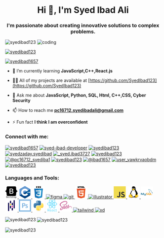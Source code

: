 <h1 align="center">Hi 👋, I'm Syed Ibad Ali</h1>
<h3 align="center">I'm passionate about creating innovative solutions to complex problems.</h3>

<img  align="right" alt="coding" width="400px" src="[https://i.gifer.com/6tXM.gif](https://i.gifer.com/6tXM.gif)">

<p align="left"> <img src="https://komarev.com/ghpvc/?username=syedibad123&label=Profile%20views&color=0e75b6&style=flat" alt="syedibad123" /> </p>

<p align="left"> <a href="https://github.com/ryo-ma/github-profile-trophy"><img src="https://github-profile-trophy.vercel.app/?username=syedibad123" alt="syedibad123" /></a> </p>

<p align="left"> <a href="https://twitter.com/syedibad1657" target="blank"><img src="https://img.shields.io/twitter/follow/syedibad1657?logo=twitter&style=for-the-badge" alt="syedibad1657" /></a> </p>

- 🌱 I’m currently learning **JavaScript,C++,React.js**

- 👨‍💻 All of my projects are available at [https://github.com/SyedIbad123](https://github.com/SyedIbad123)

- 💬 Ask me about **JavaScript, Python, SQL, Html, C++,CSS, Cyber Security**

- 📫 How to reach me **pc16712.syedibadali@gmail.com**

- ⚡ Fun fact **I think I am overconfident**

<h3 align="left">Connect with me:</h3>
<p align="left">
<a href="https://twitter.com/syedibad1657" target="blank"><img align="center" src="https://raw.githubusercontent.com/rahuldkjain/github-profile-readme-generator/master/src/images/icons/Social/twitter.svg" alt="syedibad1657" height="30" width="40" /></a>
<a href="https://linkedin.com/in/syed-ibad-developer" target="blank"><img align="center" src="https://raw.githubusercontent.com/rahuldkjain/github-profile-readme-generator/master/src/images/icons/Social/linked-in-alt.svg" alt="syed-ibad-developer" height="30" width="40" /></a>
<a href="https://codesandbox.com/syedibad123" target="blank"><img align="center" src="https://raw.githubusercontent.com/rahuldkjain/github-profile-readme-generator/master/src/images/icons/Social/codesandbox.svg" alt="syedibad123" height="30" width="40" /></a>
<a href="https://fb.com/syedzaday.syedibad" target="blank"><img align="center" src="https://raw.githubusercontent.com/rahuldkjain/github-profile-readme-generator/master/src/images/icons/Social/facebook.svg" alt="syedzaday.syedibad" height="30" width="40" /></a>
<a href="https://instagram.com/_syed.ibad3727" target="blank"><img align="center" src="https://raw.githubusercontent.com/rahuldkjain/github-profile-readme-generator/master/src/images/icons/Social/instagram.svg" alt="_syed.ibad3727" height="30" width="40" /></a>
<a href="https://www.codechef.com/users/syedibad123" target="blank"><img align="center" src="https://cdn.jsdelivr.net/npm/simple-icons@3.1.0/icons/codechef.svg" alt="syedibad123" height="30" width="40" /></a>
<a href="https://www.hackerrank.com/@pc16712_syediba1" target="blank"><img align="center" src="https://raw.githubusercontent.com/rahuldkjain/github-profile-readme-generator/master/src/images/icons/Social/hackerrank.svg" alt="@pc16712_syediba1" height="30" width="40" /></a>
<a href="https://www.leetcode.com/syedibad123" target="blank"><img align="center" src="https://raw.githubusercontent.com/rahuldkjain/github-profile-readme-generator/master/src/images/icons/Social/leet-code.svg" alt="syedibad123" height="30" width="40" /></a>
<a href="https://www.hackerearth.com/@ibad1657" target="blank"><img align="center" src="https://raw.githubusercontent.com/rahuldkjain/github-profile-readme-generator/master/src/images/icons/Social/hackerearth.svg" alt="@ibad1657" height="30" width="40" /></a>
<a href="https://auth.geeksforgeeks.org/user/user_vawkrvaobdm" target="blank"><img align="center" src="https://raw.githubusercontent.com/rahuldkjain/github-profile-readme-generator/master/src/images/icons/Social/geeks-for-geeks.svg" alt="user_vawkrvaobdm" height="30" width="40" /></a>
<a href="https://www.topcoder.com/members/syedibad123" target="blank"><img align="center" src="https://raw.githubusercontent.com/rahuldkjain/github-profile-readme-generator/master/src/images/icons/Social/topcoder.svg" alt="syedibad123" height="30" width="40" /></a>
</p>

<h3 align="left">Languages and Tools:</h3>
<p align="left"> <a href="https://getbootstrap.com" target="_blank" rel="noreferrer"> <img src="https://raw.githubusercontent.com/devicons/devicon/master/icons/bootstrap/bootstrap-plain-wordmark.svg" alt="bootstrap" width="40" height="40"/> </a> <a href="https://www.w3schools.com/cpp/" target="_blank" rel="noreferrer"> <img src="https://raw.githubusercontent.com/devicons/devicon/master/icons/cplusplus/cplusplus-original.svg" alt="cplusplus" width="40" height="40"/> </a> <a href="https://www.w3schools.com/css/" target="_blank" rel="noreferrer"> <img src="https://raw.githubusercontent.com/devicons/devicon/master/icons/css3/css3-original-wordmark.svg" alt="css3" width="40" height="40"/> </a> <a href="https://www.figma.com/" target="_blank" rel="noreferrer"> <img src="https://www.vectorlogo.zone/logos/figma/figma-icon.svg" alt="figma" width="40" height="40"/> </a> <a href="https://git-scm.com/" target="_blank" rel="noreferrer"> <img src="https://www.vectorlogo.zone/logos/git-scm/git-scm-icon.svg" alt="git" width="40" height="40"/> </a> <a href="https://www.w3.org/html/" target="_blank" rel="noreferrer"> <img src="https://raw.githubusercontent.com/devicons/devicon/master/icons/html5/html5-original-wordmark.svg" alt="html5" width="40" height="40"/> </a> <a href="https://www.adobe.com/in/products/illustrator.html" target="_blank" rel="noreferrer"> <img src="https://www.vectorlogo.zone/logos/adobe_illustrator/adobe_illustrator-icon.svg" alt="illustrator" width="40" height="40"/> </a> <a href="https://developer.mozilla.org/en-US/docs/Web/JavaScript" target="_blank" rel="noreferrer"> <img src="https://raw.githubusercontent.com/devicons/devicon/master/icons/javascript/javascript-original.svg" alt="javascript" width="40" height="40"/> </a> <a href="https://www.linux.org/" target="_blank" rel="noreferrer"> <img src="https://raw.githubusercontent.com/devicons/devicon/master/icons/linux/linux-original.svg" alt="linux" width="40" height="40"/> </a> <a href="https://www.mysql.com/" target="_blank" rel="noreferrer"> <img src="https://raw.githubusercontent.com/devicons/devicon/master/icons/mysql/mysql-original-wordmark.svg" alt="mysql" width="40" height="40"/> </a> <a href="https://pandas.pydata.org/" target="_blank" rel="noreferrer"> <img src="https://raw.githubusercontent.com/devicons/devicon/2ae2a900d2f041da66e950e4d48052658d850630/icons/pandas/pandas-original.svg" alt="pandas" width="40" height="40"/> </a> <a href="https://www.photoshop.com/en" target="_blank" rel="noreferrer"> <img src="https://raw.githubusercontent.com/devicons/devicon/master/icons/photoshop/photoshop-line.svg" alt="photoshop" width="40" height="40"/> </a> <a href="https://www.python.org" target="_blank" rel="noreferrer"> <img src="https://raw.githubusercontent.com/devicons/devicon/master/icons/python/python-original.svg" alt="python" width="40" height="40"/> </a> <a href="https://reactjs.org/" target="_blank" rel="noreferrer"> <img src="https://raw.githubusercontent.com/devicons/devicon/master/icons/react/react-original-wordmark.svg" alt="react" width="40" height="40"/> </a> <a href="https://sass-lang.com" target="_blank" rel="noreferrer"> <img src="https://raw.githubusercontent.com/devicons/devicon/master/icons/sass/sass-original.svg" alt="sass" width="40" height="40"/> </a> <a href="https://tailwindcss.com/" target="_blank" rel="noreferrer"> <img src="https://www.vectorlogo.zone/logos/tailwindcss/tailwindcss-icon.svg" alt="tailwind" width="40" height="40"/> </a> <a href="https://www.adobe.com/products/xd.html" target="_blank" rel="noreferrer"> <img src="https://cdn.worldvectorlogo.com/logos/adobe-xd.svg" alt="xd" width="40" height="40"/> </a> </p>

<p><img align="left" src="https://github-readme-stats.vercel.app/api/top-langs?username=syedibad123&show_icons=true&locale=en&layout=compact" alt="syedibad123" /></p>

<p>&nbsp;<img align="center" src="https://github-readme-stats.vercel.app/api?username=syedibad123&show_icons=true&locale=en" alt="syedibad123" /></p>

<p><img align="center" src="https://github-readme-streak-stats.herokuapp.com/?user=syedibad123&" alt="syedibad123" /></p>
